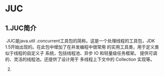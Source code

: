# JUC

## 1.JUC简介

​	JUC是java.util .concurrent工具包的简称。这是一个处理线程的工具包，JDK 1.5开始出现的。在此包中增加了在并发编程中很常用 的实用工具类，用于定义类似于线程的自定义子 系统，包括线程池、异步 IO 和轻量级任务框架。 提供可调的、灵活的线程池。还提供了设计用于 多线程上下文中的 Collection 实现等。

2.



​	

